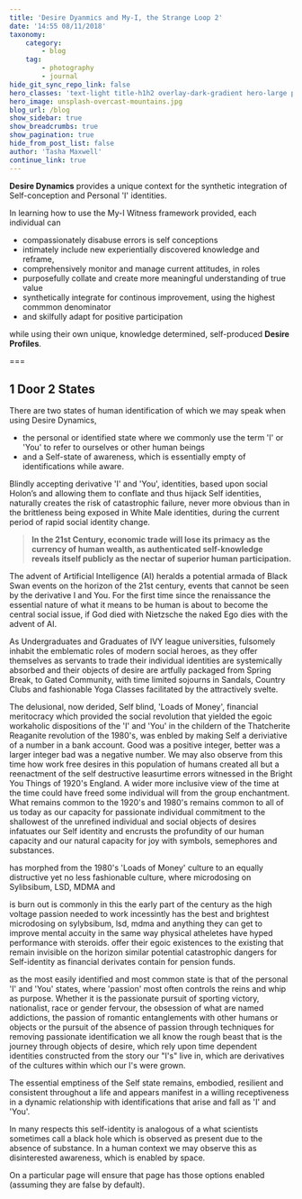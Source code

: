```yaml
---
title: 'Desire Dyanmics and My-I, the Strange Loop 2'
date: '14:55 08/11/2018'
taxonomy:
    category:
        - blog
    tag:
        - photography
        - journal
hide_git_sync_repo_link: false
hero_classes: 'text-light title-h1h2 overlay-dark-gradient hero-large parallax'
hero_image: unsplash-overcast-mountains.jpg
blog_url: /blog
show_sidebar: true
show_breadcrumbs: true
show_pagination: true
hide_from_post_list: false
author: 'Tasha Maxwell'
continue_link: true
---
```


**Desire Dynamics** provides a unique context for the synthetic integration of Self-conception and Personal 'I' identities.

In learning how to use the My-I Witness framework provided, each individual can
* compassionately disabuse errors is self conceptions
* intimately include new experientially discovered knowledge and reframe,
* comprehensively monitor and manage current attitudes, in roles
* purposefully collate and create more meaningful understanding of true value
* synthetically integrate for continous improvement, using the highest commmon denominator
* and skilfully adapt for positive participation

while using their own unique, knowledge determined, self-produced **Desire Profiles**.

===

## 1 Door 2 States

There are two states of human identification of which we may speak when using Desire Dynamics,

* the personal or identified state where we commonly use the term 'I' or 'You' to refer to ourselves or other human beings
* and a Self-state of awareness, which is essentially empty of identifications while aware.

Blindly accepting derivative 'I' and 'You', identities, based upon social Holon’s and allowing them to conflate and thus hijack Self identities, naturally creates the risk of catastrophic failure, never more obvious than in the brittleness being exposed in White Male identities, during the current period of rapid social identity change.

> **In the 21st Century, economic trade will lose its primacy as the currency of human wealth, as authenticated self-knowledge reveals itself publicly as the nectar of superior human participation.**

The advent of Artificial Intelligence (AI) heralds a potential armada of Black Swan events on the horizon of the 21st century, events that cannot be seen by the derivative I and You. For the first time since the renaissance the essential nature of what it means to be human is about to become the central social issue, if God died with Nietzsche the naked Ego dies with the advent of AI. 

As Undergraduates and Graduates of IVY league universities, fulsomely inhabit the emblematic roles of modern social heroes, as they offer themselves as servants to trade their individual identities are systemically absorbed and their objects of desire are artfully packaged from Spring Break, to Gated Community, with time limited sojourns in Sandals, Country Clubs and fashionable Yoga Classes facilitated by the attractively svelte. 

The delusional, now derided, Self blind, 'Loads of Money', financial meritocracy which provided the social revolution that yielded the egoic workaholic dispositions of the 'I' and 'You' in the childern of the Thatcherite Reaganite revolution of the 1980's, was enbled by making Self a deriviative of a number in a bank account. Good was a positive integer, better was a larger integer bad was a negative number. We may also observe from this time how work free desires in this population of humans created all but a reenactment of the self destructive leasurtime errors witnessed in the Bright You Things of 1920's England. A wider more inclusive view of the time at the time could have freed some individual will from the group enchantment. What remains common to the 1920's and 1980's remains common to all of us today as our capacity for passionate individual commitment to the shallowest of the unrefined individual and social objects of desires infatuates our Self identity and encrusts the profundity of our human capacity and our natural capacity for joy with symbols, semephores and substances.

has morphed from the 1980's 'Loads of Money' culture to an equally distructive yet no less fashionable culture, where microdosing on Sylibsibum, LSD, MDMA and  

is burn out is commonly in this the early part of the century as the high voltage passion needed to work incessintly has the best and brightest microdosing on sylybsibum, lsd, mdma and anything they can get to improve mental accuity in the same way physical atheletes have hyped performance with steroids.
offer their egoic existences to the existing that remain invisible on the horizon similar potential catastrophic dangers for Self-identity as financial derivates contain for pension funds.

 as the most easily identified and most common state is that of the personal 'I' and 'You' states, where 'passion' most often controls the reins and whip as purpose. Whether it is the passionate pursuit of sporting victory, nationalist, race or gender fervour, the obsession of what are named addictions, the passion of romantic entanglements with other humans or objects or the pursuit of the absence of passion through techniques for removing passionate identification we all know the rough beast that is the journey through objects of desire, which rely upon time dependent identities constructed from the story our "I's" live in, which are derivatives of the cultures within which our I's were grown.  

The essential emptiness of the Self state remains, embodied, resilient and consistent throughout a life and appears manifest in a willing receptiveness in a dynamic relationship with identifications that arise and fall as 'I' and 'You'.

In many respects this self-identity is analogous of a what scientists sometimes call a black hole which is observed as present due to the absence of substance. In a human context we may observe this as disinterested awareness, which is enabled by space.

On a particular page will ensure that page has those options enabled (assuming they are false by default).
